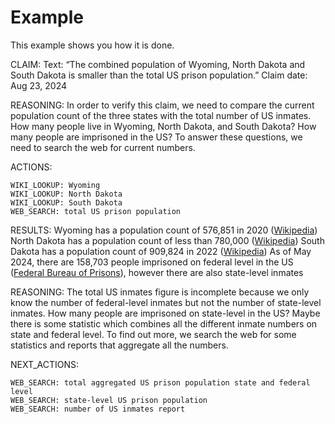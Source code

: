 # Example
This example shows you how it is done.

CLAIM:
Text: “The combined population of Wyoming, North Dakota and South Dakota is smaller than the total US prison population.”
Claim date: Aug 23, 2024

REASONING:
In order to verify this claim, we need to compare the current population count of the three states with the total number of US inmates. How many people live in Wyoming, North Dakota, and South Dakota? How many people are imprisoned in the US? To answer these questions, we need to search the web for current numbers.

ACTIONS:
```
WIKI_LOOKUP: Wyoming
WIKI_LOOKUP: North Dakota
WIKI_LOOKUP: South Dakota
WEB_SEARCH: total US prison population
```

RESULTS:
Wyoming has a population count of 576,851 in 2020 ([Wikipedia](https://en.wikipedia.org/wiki/Wyoming))
North Dakota has a population count of less than 780,000 ([Wikipedia](https://en.wikipedia.org/wiki/North_Dakota))
South Dakota has a population count of 909,824 in 2022 ([Wikipedia](https://en.wikipedia.org/wiki/South_Dakota))
As of May 2024, there are 158,703 people imprisoned on federal level in the US ([Federal Bureau of Prisons](https://www.bop.gov/mobile/about/population_statistics.jsp)), however there are also state-level inmates

REASONING:
The total US inmates figure is incomplete because we only know the number of federal-level inmates but not the number of state-level inmates. How many people are imprisoned on state-level in the US? Maybe there is some statistic which combines all the different inmate numbers on state and federal level. To find out more, we search the web for some statistics and reports that aggregate all the numbers.

NEXT_ACTIONS:
```
WEB_SEARCH: total aggregated US prison population state and federal level
WEB_SEARCH: state-level US prison population
WEB_SEARCH: number of US inmates report
```
